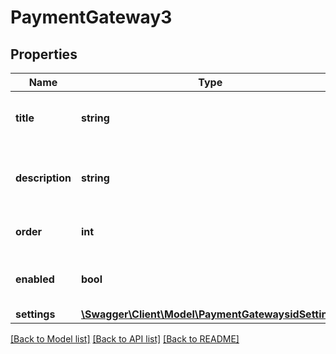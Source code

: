 # PaymentGateway3

## Properties
Name | Type | Description | Notes
------------ | ------------- | ------------- | -------------
**title** | **string** | Payment gateway title on checkout. | [optional] 
**description** | **string** | Payment gateway description on checkout. | [optional] 
**order** | **int** | Payment gateway sort order. | [optional] 
**enabled** | **bool** | Payment gateway enabled status. | [optional] 
**settings** | [**\Swagger\Client\Model\PaymentGatewaysidSettings**](PaymentGatewaysidSettings.md) |  | [optional] 

[[Back to Model list]](../../README.md#documentation-for-models) [[Back to API list]](../../README.md#documentation-for-api-endpoints) [[Back to README]](../../README.md)

